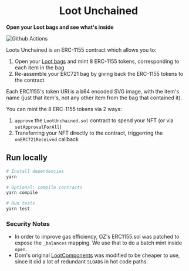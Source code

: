 # <h1 align="center"> Loot Unchained </h1>

**Open your Loot bags and see what's inside**

![Github Actions](https://github.com/gakonst/loot-unchained/workflows/Tests/badge.svg)

Loots Unchained is an ERC-1155 contract which allows you to:
1. Open your [Loot bags](https://www.lootrng.com/) and mint 8 ERC-1155 tokens, corresponding to each item
in the bag
2. Re-assemble your ERC721 bag by giving back the ERC-1155 tokens to the contract

Each ERC1155's token URI is a b64 encoded SVG image, with the item's name (just that item's, not
any other item from the bag that contained it).

You can mint the 8 ERC-1155 tokens via 2 ways:
1. `approve` the `LootUnchained.sol` contract to spend your NFT (or via `setApprovalForAll`)
2. Transferring your NFT directly to the contract, triggerring the `onERC721Received` callback

## Run locally

```bash
# Install dependencies
yarn

# Optional: compile contracts
yarn compile

# Run tests
yarn test
```

### Security Notes

* In order to improve gas efficiency, OZ's ERC1155.sol was patched to expose the `_balances`
mapping. We use that to do a batch mint inside `open`.
* Dom's original [LootComponents](https://twitter.com/dhof/status/1432403895008088064) was modified
to be cheaper to use, since it did a lot of redundant `SLOAD`s in hot code paths.

